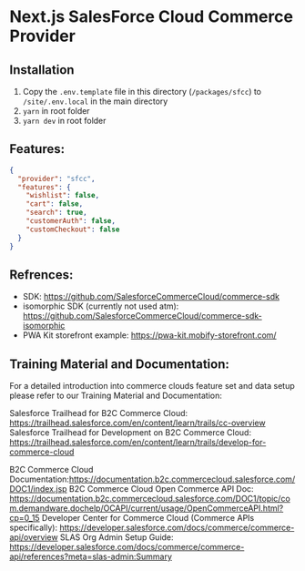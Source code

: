 # Next.js SalesForce Cloud Commerce Provider

## Installation

1. Copy the `.env.template` file in this directory (`/packages/sfcc`) to `/site/.env.local` in the main directory
2. `yarn` in root folder
3. `yarn dev` in root folder


## Features:
```json
{
  "provider": "sfcc",
  "features": {
    "wishlist": false,
    "cart": false,
    "search": true,
    "customerAuth": false,
    "customCheckout": false
  }
}
```

## Refrences:
 - SDK: https://github.com/SalesforceCommerceCloud/commerce-sdk
 - isomorphic SDK (currently not used atm): https://github.com/SalesforceCommerceCloud/commerce-sdk-isomorphic
 - PWA Kit storefront example: https://pwa-kit.mobify-storefront.com/

## Training Material and Documentation:
For a detailed introduction into commerce clouds feature set and data setup please refer to our Training Material and Documentation:

Salesforce Trailhead for B2C Commerce Cloud: https://trailhead.salesforce.com/en/content/learn/trails/cc-overview
Salesforce Trailhead for Development on B2C Commerce Cloud: https://trailhead.salesforce.com/en/content/learn/trails/develop-for-commerce-cloud

B2C Commerce Cloud Documentation:https://documentation.b2c.commercecloud.salesforce.com/DOC1/index.jsp
B2C Commerce Cloud Open Commerce API Doc: https://documentation.b2c.commercecloud.salesforce.com/DOC1/topic/com.demandware.dochelp/OCAPI/current/usage/OpenCommerceAPI.html?cp=0_15
Developer Center for Commerce Cloud (Commerce APIs specifically): https://developer.salesforce.com/docs/commerce/commerce-api/overview
SLAS Org Admin Setup Guide: https://developer.salesforce.com/docs/commerce/commerce-api/references?meta=slas-admin:Summary
